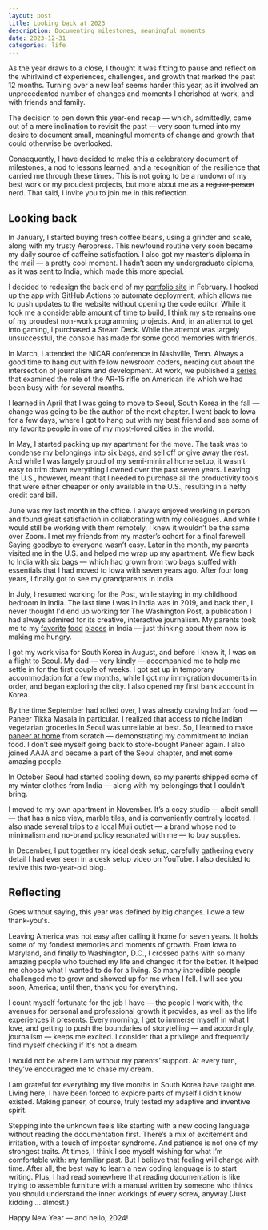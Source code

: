 ```yaml
---
layout: post
title: Looking back at 2023
description: Documenting milestones, meaningful moments
date: 2023-12-31
categories: life
---
```


As the year draws to a close, I thought it was fitting to pause and reflect on the whirlwind of experiences, challenges, and growth that marked the past 12 months. Turning over a new leaf seems harder this year, as it involved an unprecedented number of changes and moments I cherished at work, and with friends and family.

The decision to pen down this year-end recap — which, admittedly, came out of a mere inclination to revisit the past — very soon turned into my desire to document small, meaningful moments of change and growth that could otherwise be overlooked.

Consequently, I have decided to make this a celebratory document of milestones, a nod to lessons learned, and a recognition of the resilience that carried me through these times. This is not going to be a rundown of my best work or my proudest projects, but more about me as a ~~regular person~~ nerd. That said, I invite you to join me in this reflection.

## Looking back

In January, I started buying fresh coffee beans, using a grinder and scale, along with my trusty Aeropress. This newfound routine very soon became my daily source of caffeine satisfaction. I also got my master’s diploma in the mail — a pretty cool moment. I hadn’t seen my undergraduate diploma, as it was sent to India, which made this more special.

I decided to redesign the back end of my [portfolio site](https://github.com/aadittambe/aadittambe.com) in February. I hooked up the app with GitHub Actions to automate deployment, which allows me to push updates to the website without opening the code editor. While it took me a considerable amount of time to build, I think my site remains one of my proudest non-work programming projects. And, in an attempt to get into gaming, I purchased a Steam Deck. While the attempt was largely unsuccessful, the console has made for some good memories with friends.

In March, I attended the NICAR conference in Nashville, Tenn. Always a good time to hang out with fellow newsroom coders, nerding out about the intersection of journalism and development. At work, we published a [series](https://www.washingtonpost.com/nation/interactive/2023/ar-15-america-gun-culture-politics/) that examined the role of the AR-15 rifle on American life which we had been busy with for several months.

I learned in April that I was going to move to Seoul, South Korea in the fall — change was going to be the author of the next chapter. I went back to Iowa for a few days, where I got to hang out with my best friend and see some of my favorite people in one of my most-loved cities in the world.

In May, I started packing up my apartment for the move. The task was to condense my belongings into six bags, and sell off or give away the rest. And while I was largely proud of my semi-minimal home setup, it wasn’t easy to trim down everything I owned over the past seven years. Leaving the U.S., however, meant that I needed to purchase all the productivity tools that were either cheaper or only available in the U.S., resulting in a hefty credit card bill.

June was my last month in the office. I always enjoyed working in person and found great satisfaction in collaborating with my colleagues. And while I would still be working with them remotely, I knew it wouldn’t be the same over Zoom. I met my friends from my master’s cohort for a final farewell. Saying goodbye to everyone wasn’t easy. Later in the month, my parents visited me in the U.S. and helped me wrap up my apartment. We flew back to India with six bags — which had grown from two bags stuffed with essentials that I had moved to Iowa with seven years ago. After four long years, I finally got to see my grandparents in India.

In July, I resumed working for the Post, while staying in my childhood bedroom in India. The last time I was in India was in 2019, and back then, I never thought I'd end up working for The Washington Post, a publication I had always admired for its creative, interactive journalism. My parents took me to my [favorite](https://www.tripadvisor.com/Restaurant_Review-g304554-d817604-Reviews-Elco-Mumbai_Maharashtra.html) [food](https://www.tripadvisor.com/Restaurant_Review-g304554-d779818-Reviews-Bademiya-Mumbai_Maharashtra.html) [places](https://www.tripadvisor.com/Restaurant_Review-g304554-d810909-Reviews-Cafe_Mondegar-Mumbai_Maharashtra.html) in India — just thinking about them now is making me hungry.

I got my work visa for South Korea in August, and before I knew it, I was on a flight to Seoul. My dad — very kindly — accompanied me to help me settle in for the first couple of weeks. I got set up in temporary accommodation for a few months, while I got my immigration documents in order, and began exploring the city. I also opened my first bank account in Korea.

By the time September had rolled over, I was already craving Indian food — Paneer Tikka Masala in particular. I realized that access to niche Indian vegetarian groceries in Seoul was unreliable at best. So, I learned to make [paneer at home](https://healthynibblesandbits.com/how-to-make-paneer/) from scratch — demonstrating my commitment to Indian food. I don’t see myself going back to store-bought Paneer again. I also joined AAJA and became a part of the Seoul chapter, and met some amazing people.

In October Seoul had started cooling down, so my parents shipped some of my winter clothes from India — along with my belongings that I couldn’t bring.

I moved to my own apartment in November. It’s a cozy studio — albeit small — that has a nice view, marble tiles, and is conveniently centrally located. I also made several trips to a local Muji outlet — a brand whose nod to minimalism and no-brand policy resonated with me — to buy supplies.

In December, I put together my ideal desk setup, carefully gathering every detail I had ever seen in a desk setup video on YouTube. I also decided to revive this two-year-old blog.

## Reflecting

Goes without saying, this year was defined by big changes. I owe a few thank-you's.

Leaving America was not easy after calling it home for seven years. It holds some of my fondest memories and moments of growth. From Iowa to Maryland, and finally to Washington, D.C., I crossed paths with so many amazing people who touched my life and changed it for the better. It helped me choose what I wanted to do for a living. So many incredible people challenged me to grow and showed up for me when I fell. I will see you soon, America; until then, thank you for everything.

I count myself fortunate for the job I have — the people I work with, the avenues for personal and professional growth it provides, as well as the life experiences it presents. Every morning, I get to immerse myself in what I love, and getting to push the boundaries of storytelling — and accordingly, journalism — keeps me excited. I consider that a privilege and frequently find myself checking if it's not a dream.

I would not be where I am without my parents’ support. At every turn, they’ve encouraged me to chase my dream.

I am grateful for everything my five months in South Korea have taught me. Living here, I have been forced to explore parts of myself I didn’t know existed. Making paneer, of course, truly tested my adaptive and inventive spirit.

Stepping into the unknown feels like starting with a new coding language without reading the documentation first. There’s a mix of excitement and irritation, with a touch of imposter syndrome. And patience is not one of my strongest traits. At times, I think I see myself wishing for what I’m comfortable with: my familiar past. But I believe that feeling will change with time. After all, the best way to learn a new coding language is to start writing. Plus, I had read somewhere that reading documentation is like trying to assemble furniture with a manual written by someone who thinks you should understand the inner workings of every screw, anyway.(Just kidding … almost.)

Happy New Year — and hello, 2024!
